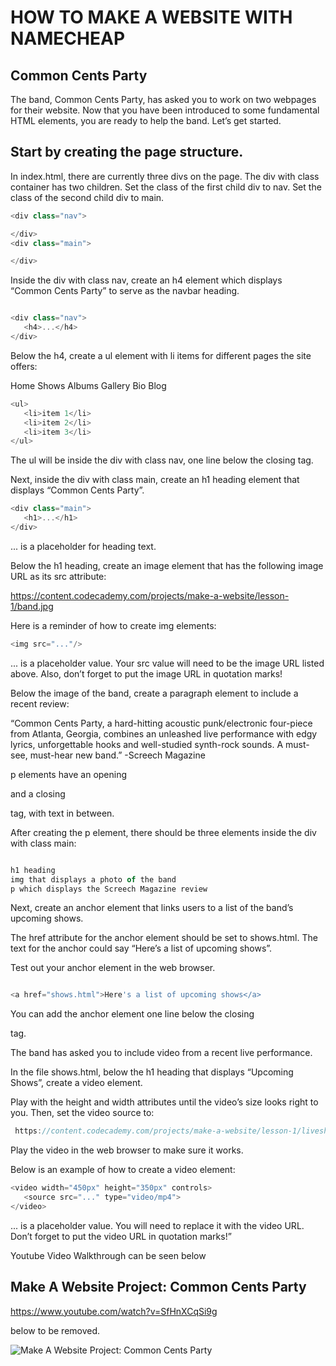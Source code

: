 HOW TO MAKE A WEBSITE WITH NAMECHEAP
=========================================

Common Cents Party
--------------------
The band, Common Cents Party, has asked you to work on two webpages for their website. Now that you have been introduced to some fundamental HTML elements, you are ready to help the band. Let’s get started.

Start by creating the page structure.
-------------------------------------

In index.html, there are currently three divs on the page. The div with class container has two children. Set the class of the first child div to nav. Set the class of the second child div to main.


```js
<div class="nav">

</div>
<div class="main">

</div>

```


Inside the div with class nav, create an h4 element which displays “Common Cents Party” to serve as the navbar heading.

```js

<div class="nav">
   <h4>...</h4>
</div>

```

Below the h4, create a ul element with li items for different pages the site offers:

Home
Shows
Albums
Gallery
Bio
Blog

```js
<ul>
   <li>item 1</li>
   <li>item 2</li>
   <li>item 3</li>
</ul>

```



The ul will be inside the div with class nav, one line below the closing </h4> tag.

Next, inside the div with class main, create an h1 heading element that displays “Common Cents Party”.

```js
<div class="main">
   <h1>...</h1>
</div>
```


... is a placeholder for heading text.

Below the h1 heading, create an image element that has the following image URL as its src attribute:

 https://content.codecademy.com/projects/make-a-website/lesson-1/band.jpg

Here is a reminder of how to create img elements:

```js
<img src="..."/>
```

... is a placeholder value. Your src value will need to be the image URL listed above. Also, don’t forget to put the image URL in quotation marks!

Below the image of the band, create a paragraph element to include a recent review:

“Common Cents Party, a hard-hitting acoustic punk/electronic four-piece from Atlanta, Georgia, combines an unleashed live performance with edgy lyrics, unforgettable hooks and well-studied synth-rock sounds. A must-see, must-hear new band.” -Screech Magazine

p elements have an opening <p> and a closing </p> tag, with text in between.

After creating the p element, there should be three elements inside the div with class main:

```js

h1 heading
img that displays a photo of the band
p which displays the Screech Magazine review

```

Next, create an anchor element that links users to a list of the band’s upcoming shows.

The href attribute for the anchor element should be set to shows.html. The text for the anchor could say “Here’s a list of upcoming shows”.

Test out your anchor element in the web browser.
```js

<a href="shows.html">Here's a list of upcoming shows</a>

```
You can add the anchor element one line below the closing </p> tag.


The band has asked you to include video from a recent live performance.

In the file shows.html, below the h1 heading that displays “Upcoming Shows”, create a video element.

Play with the height and width attributes until the video’s size looks right to you. Then, set the video source to:
```js
 https://content.codecademy.com/projects/make-a-website/lesson-1/liveshow.mp4 
```

Play the video in the web browser to make sure it works.


Below is an example of how to create a video element:
```js
<video width="450px" height="350px" controls>
   <source src="..." type="video/mp4">
</video>
```

... is a placeholder value. You will need to replace it with the video URL. Don’t forget to put the video URL in quotation marks!”


Youtube Video Walkthrough can be seen below


Make A Website Project: Common Cents Party
-------------------------------------------

https://www.youtube.com/watch?v=SfHnXCqSi9g


below to be removed.

![Make A Website Project: Common Cents Party](https://www.youtube.com/watch?v=SfHnXCqSi9g)





